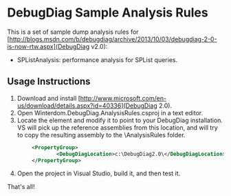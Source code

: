 # DebugDiag Sample Analysis Rules

This is a set of sample dump analysis rules for [http://blogs.msdn.com/b/debugdiag/archive/2013/10/03/debugdiag-2-0-is-now-rtw.aspx](DebugDiag v2.0):

* SPListAnalysis: performance analysis for SPList queries.


## Usage Instructions

1. Download and install [http://www.microsoft.com/en-us/download/details.aspx?id=40336](DebugDiag 2.0).
2. Open Winterdom.DebugDiag.AnalysisRules.csproj in a text editor.
3. Locate the <DebugDiagLocation> element and modify it to point to your DebugDiag installation. VS will pick up the reference assemblies from this location, and will try to copy the resulting assembly to the <DebugDiag>\AnalysisRules folder.
```xml
        <PropertyGroup>
                <DebugDiagLocation>c:\DebugDiag2.0\</DebugDiagLocation>
        </PropertyGroup>
```

4. Open the project in Visual Studio, build it, and then test it.

That's all!
